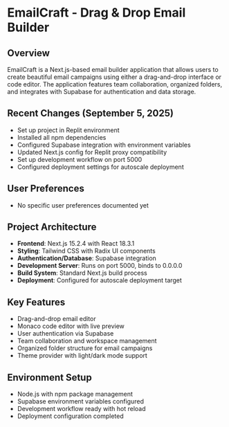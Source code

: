# EmailCraft - Drag & Drop Email Builder

## Overview
EmailCraft is a Next.js-based email builder application that allows users to create beautiful email campaigns using either a drag-and-drop interface or code editor. The application features team collaboration, organized folders, and integrates with Supabase for authentication and data storage.

## Recent Changes (September 5, 2025)
- Set up project in Replit environment
- Installed all npm dependencies
- Configured Supabase integration with environment variables
- Updated Next.js config for Replit proxy compatibility
- Set up development workflow on port 5000
- Configured deployment settings for autoscale deployment

## User Preferences
- No specific user preferences documented yet

## Project Architecture
- **Frontend**: Next.js 15.2.4 with React 18.3.1
- **Styling**: Tailwind CSS with Radix UI components
- **Authentication/Database**: Supabase integration
- **Development Server**: Runs on port 5000, binds to 0.0.0.0
- **Build System**: Standard Next.js build process
- **Deployment**: Configured for autoscale deployment target

## Key Features
- Drag-and-drop email editor
- Monaco code editor with live preview
- User authentication via Supabase
- Team collaboration and workspace management
- Organized folder structure for email campaigns
- Theme provider with light/dark mode support

## Environment Setup
- Node.js with npm package management
- Supabase environment variables configured
- Development workflow ready with hot reload
- Deployment configuration completed